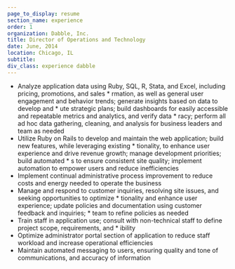 ```yaml
---
page_to_display: resume
section_name: experience
order: 1
organization: Dabble, Inc.
title: Director of Operations and Technology
date: June, 2014
location: Chicago, IL
subtitle: 
div_class: experience dabble
---
```

* Analyze application data using Ruby, SQL, R, Stata, and Excel, including pricing, promotions, and sales * rmation, as well as general user engagement and behavior trends; generate insights based on data to develop and * ute strategic plans; build dashboards for easily accessible and repeatable metrics and analytics, and verify data * racy; perform all ad hoc data gathering, cleaning, and analysis for business leaders and team as needed
* Utilize Ruby on Rails to develop and maintain the web application; build new features, while leveraging existing * tionality, to enhance user experience and drive revenue growth; manage development priorities; build automated * s to ensure consistent site quality; implement automation to empower users and reduce inefficiencies
* Implement continual administrative process improvement to reduce costs and energy needed to operate the business
* Manage and respond to customer inquiries, resolving site issues, and seeking opportunities to optimize * tionality and enhance user experience; update policies and documentation using customer feedback and inquiries; *  team to refine policies as needed
* Train staff in application use; consult with non-technical staff to define project scope, requirements, and * ibility
* Optimize administrator portal section of application to reduce staff workload and increase operational efficiencies
* Maintain automated messaging to users, ensuring quality and tone of communications, and accuracy of information
